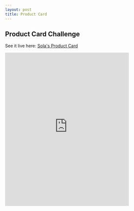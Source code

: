 ```yaml
---
layout: post
title: Product Card
---
```

<h2>Product Card Challenge</h2>

See it live here: <a href="https://sola-fairy.github.io/product-card/" target="new">Sola's Product Card</a>

<iframe src="https://sola-fairy.github.io/product-card/" title="Product Card" width="80%" height="500px" style="border:none;"></iframe>


